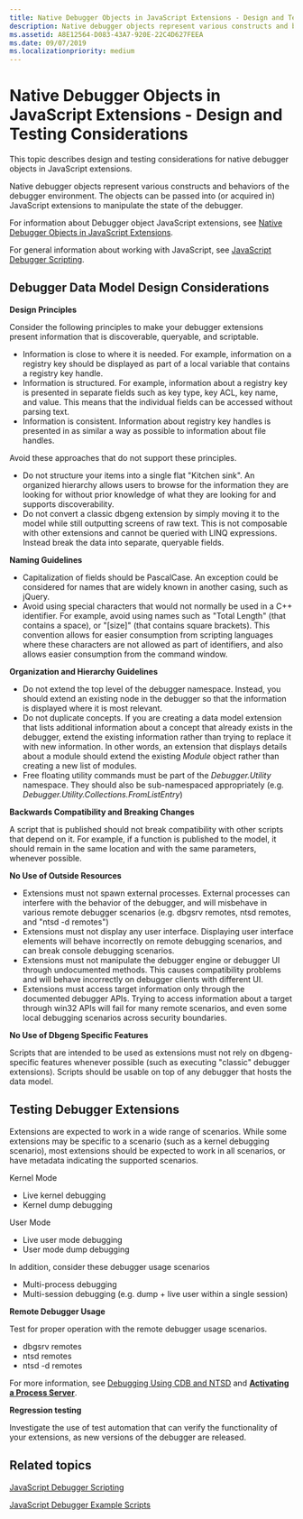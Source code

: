```yaml
---
title: Native Debugger Objects in JavaScript Extensions - Design and Testing Considerations
description: Native debugger objects represent various constructs and behaviors of the debugger environment. This topic describes design and testing considerations for native debugger objects in JavaScript extensions.
ms.assetid: A8E12564-D083-43A7-920E-22C4D627FEEA
ms.date: 09/07/2019
ms.localizationpriority: medium
---
```


# Native Debugger Objects in JavaScript Extensions - Design and Testing Considerations

This topic describes design and testing considerations for native debugger objects in JavaScript extensions.

Native debugger objects represent various constructs and behaviors of the debugger environment. The objects can be passed into (or acquired in) JavaScript extensions to manipulate the state of the debugger.

For information about Debugger object JavaScript extensions, see [Native Debugger Objects in JavaScript Extensions](native-objects-in-javascript-extensions.md).

For general information about working with JavaScript, see [JavaScript Debugger Scripting](javascript-debugger-scripting.md).

## <span id="Design-Considerations"></span><span id="design-considerations"></span><span id="DESIGN-CONSIDERATIONS"></span>Debugger Data Model Design Considerations

**Design Principles**

Consider the following principles to make your debugger extensions present information that is discoverable, queryable, and scriptable.

-   Information is close to where it is needed. For example, information on a registry key should be displayed as part of a local variable that contains a registry key handle.
-   Information is structured. For example, information about a registry key is presented in separate fields such as key type, key ACL, key name, and value. This means that the individual fields can be accessed without parsing text.
-   Information is consistent. Information about registry key handles is presented in as similar a way as possible to information about file handles.

Avoid these approaches that do not support these principles.

-   Do not structure your items into a single flat "Kitchen sink". An organized hierarchy allows users to browse for the information they are looking for without prior knowledge of what they are looking for and supports discoverability.
-   Do not convert a classic dbgeng extension by simply moving it to the model while still outputting screens of raw text. This is not composable with other extensions and cannot be queried with LINQ expressions. Instead break the data into separate, queryable fields.

**Naming Guidelines**

-   Capitalization of fields should be PascalCase. An exception could be considered for names that are widely known in another casing, such as jQuery.
-   Avoid using special characters that would not normally be used in a C++ identifier. For example, avoid using names such as "Total Length" (that contains a space), or "\[size\]" (that contains square brackets). This convention allows for easier consumption from scripting languages where these characters are not allowed as part of identifiers, and also allows easier consumption from the command window.

**Organization and Hierarchy Guidelines**

-   Do not extend the top level of the debugger namespace. Instead, you should extend an existing node in the debugger so that the information is displayed where it is most relevant.
-   Do not duplicate concepts. If you are creating a data model extension that lists additional information about a concept that already exists in the debugger, extend the existing information rather than trying to replace it with new information. In other words, an extension that displays details about a module should extend the existing *Module* object rather than creating a new list of modules.
-   Free floating utility commands must be part of the *Debugger.Utility* namespace. They should also be sub-namespaced appropriately (e.g. *Debugger.Utility.Collections.FromListEntry*)

**Backwards Compatibility and Breaking Changes**

A script that is published should not break compatibility with other scripts that depend on it. For example, if a function is published to the model, it should remain in the same location and with the same parameters, whenever possible.

**No Use of Outside Resources**

-   Extensions must not spawn external processes. External processes can interfere with the behavior of the debugger, and will misbehave in various remote debugger scenarios (e.g. dbgsrv remotes, ntsd remotes, and "ntsd -d remotes")
-   Extensions must not display any user interface. Displaying user interface elements will behave incorrectly on remote debugging scenarios, and can break console debugging scenarios.
-   Extensions must not manipulate the debugger engine or debugger UI through undocumented methods. This causes compatibility problems and will behave incorrectly on debugger clients with different UI.
-   Extensions must access target information only through the documented debugger APIs. Trying to access information about a target through win32 APIs will fail for many remote scenarios, and even some local debugging scenarios across security boundaries.

**No Use of Dbgeng Specific Features**

Scripts that are intended to be used as extensions must not rely on dbgeng-specific features whenever possible (such as executing "classic" debugger extensions). Scripts should be usable on top of any debugger that hosts the data model.

## <span id="Testing-Debugger-Extensions"></span><span id="testing-debugger-extensions"></span><span id="TESTING-DEBUGGER-EXTENSIONS"></span>Testing Debugger Extensions


Extensions are expected to work in a wide range of scenarios. While some extensions may be specific to a scenario (such as a kernel debugging scenario), most extensions should be expected to work in all scenarios, or have metadata indicating the supported scenarios.

Kernel Mode

-   Live kernel debugging
-   Kernel dump debugging

User Mode

-   Live user mode debugging
-   User mode dump debugging

In addition, consider these debugger usage scenarios

-   Multi-process debugging
-   Multi-session debugging (e.g. dump + live user within a single session)

**Remote Debugger Usage**

Test for proper operation with the remote debugger usage scenarios.

-   dbgsrv remotes
-   ntsd remotes
-   ntsd -d remotes

For more information, see [Debugging Using CDB and NTSD](debugging-using-cdb-and-ntsd.md) and [**Activating a Process Server**](activating-a-process-server.md).

**Regression testing**

Investigate the use of test automation that can verify the functionality of your extensions, as new versions of the debugger are released.

## <span id="related_topics"></span>Related topics


[JavaScript Debugger Scripting](javascript-debugger-scripting.md)

[JavaScript Debugger Example Scripts](javascript-debugger-example-scripts.md)

 

 






